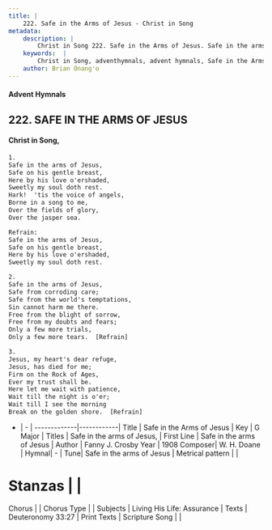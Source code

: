 ```yaml
---
title: |
    222. Safe in the Arms of Jesus - Christ in Song
metadata:
    description: |
        Christ in Song 222. Safe in the Arms of Jesus. Safe in the arms of Jesus,  Safe on his gentle breast, Here by his love o'ershaded,  Sweetly my soul doth rest. Hark!  'tis the voice of angels, Borne in a song to me, Over the fields of glory, Over the jasper sea. 
    keywords:  |
        Christ in Song, adventhymnals, advent hymnals, Safe in the Arms of Jesus, Safe in the arms of Jesus. Safe in the arms of Jesus,
    author: Brian Onang'o
---
```


#### Advent Hymnals
## 222. SAFE IN THE ARMS OF JESUS
####  Christ in Song,

```txt
1.
Safe in the arms of Jesus, 
Safe on his gentle breast,
Here by his love o'ershaded, 
Sweetly my soul doth rest.
Hark!  'tis the voice of angels,
Borne in a song to me,
Over the fields of glory,
Over the jasper sea.

Refrain:
Safe in the arms of Jesus,
Safe on his gentle breast,
Here by his love o'ershaded,
Sweetly my soul doth rest.

2.
Safe in the arms of Jesus,
Safe from corroding care;
Safe from the world's temptations,
Sin cannot harm me there.
Free from the blight of sorrow,
Free from my doubts and fears;
Only a few more trials,
Only a few more tears.  [Refrain]

3.
Jesus, my heart's dear refuge,
Jesus, has died for me;
Firm on the Rock of Ages,
Ever my trust shall be.
Here let me wait with patience,
Wait till the night is o'er;
Wait till I see the morning
Break on the golden shore.  [Refrain]

```

- |   -  |
-------------|------------|
Title | Safe in the Arms of Jesus |
Key | G Major |
Titles | Safe in the arms of Jesus, |
First Line | Safe in the arms of Jesus |
Author | Fanny J. Crosby
Year | 1908
Composer| W. H. Doane |
Hymnal|  - |
Tune| Safe in the arms of Jesus |
Metrical pattern | |
# Stanzas |  |
Chorus |  |
Chorus Type |  |
Subjects | Living His Life: Assurance |
Texts | Deuteronomy 33:27 |
Print Texts | 
Scripture Song |  |
    
